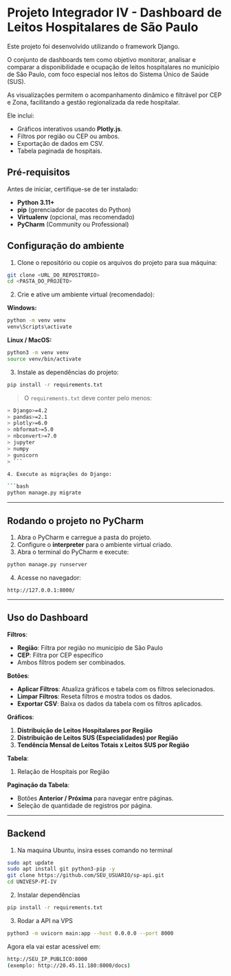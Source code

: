 # Projeto Integrador IV - Dashboard de Leitos Hospitalares de São Paulo

Este projeto foi desenvolvido utilizando o framework Django.

O conjunto de dashboards tem como objetivo monitorar, analisar e comparar a disponibilidade e ocupação de leitos hospitalares no município de São Paulo, com foco especial nos leitos do Sistema Único de Saúde (SUS).

As visualizações permitem o acompanhamento dinâmico e filtrável por CEP e Zona, facilitando a gestão regionalizada da rede hospitalar.

Ele inclui:

- Gráficos interativos usando **Plotly.js**.
- Filtros por região ou CEP ou ambos.
- Exportação de dados em CSV.
- Tabela paginada de hospitais.


## Pré-requisitos

Antes de iniciar, certifique-se de ter instalado:

- **Python 3.11+**  
- **pip** (gerenciador de pacotes do Python)  
- **Virtualenv** (opcional, mas recomendado)  
- **PyCharm** (Community ou Professional)


## Configuração do ambiente

1. Clone o repositório ou copie os arquivos do projeto para sua máquina:

```bash
git clone <URL_DO_REPOSITORIO>
cd <PASTA_DO_PROJETO>
```

2. Crie e ative um ambiente virtual (recomendado):

**Windows:**

```bash
python -m venv venv
venv\Scripts\activate
```

**Linux / MacOS:**

```bash
python3 -m venv venv
source venv/bin/activate
```

3. Instale as dependências do projeto:

```bash
pip install -r requirements.txt
```

> O `requirements.txt` deve conter pelo menos:
```bash
> Django>=4.2
> pandas>=2.1
> plotly>=6.0
> nbformat>=5.0
> nbconvert>=7.0
> jupyter
> numpy
> gunicorn
> ```

4. Execute as migrações do Django:

```bash
python manage.py migrate
```

---

## Rodando o projeto no PyCharm

1. Abra o PyCharm e carregue a pasta do projeto.
2. Configure o **interpreter** para o ambiente virtual criado.
3. Abra o terminal do PyCharm e execute:

```bash
python manage.py runserver
```

4. Acesse no navegador:

```
http://127.0.0.1:8000/
```

---

## Uso do Dashboard

**Filtros**:
  - **Região**: Filtra por região no município de São Paulo
  - **CEP**: Filtra por CEP específico
  - Ambos filtros podem ser combinados.

**Botões**:
  - **Aplicar Filtros**: Atualiza gráficos e tabela com os filtros selecionados.
  - **Limpar Filtros**: Reseta filtros e mostra todos os dados.
  - **Exportar CSV**: Baixa os dados da tabela com os filtros aplicados.

**Gráficos**:
  1. **Distribuição de Leitos Hospitalares por Região**  
  2. **Distribuição de Leitos SUS (Especialidades) por Região**  
  3. **Tendência Mensal de Leitos Totais x Leitos SUS por Região**

**Tabela**:
  1. Relação de Hospitais por Região

  **Paginação da Tabela**:
  - Botões **Anterior / Próxima** para navegar entre páginas.
  - Seleção de quantidade de registros por página.

---

## Backend
1. Na maquina Ubuntu, insira esses comando no terminal

```bash
sudo apt update
sudo apt install git python3-pip -y
git clone https://github.com/SEU_USUARIO/sp-api.git
cd UNIVESP-PI-IV
```

2. Instalar dependências

```bash
pip install -r requirements.txt
```

3. Rodar a API na VPS

```bash
python3 -m uvicorn main:app --host 0.0.0.0 --port 8000
```

Agora ela vai estar acessível em:

```bash
http://SEU_IP_PUBLICO:8000
(exemplo: http://20.45.11.180:8000/docs)
```
